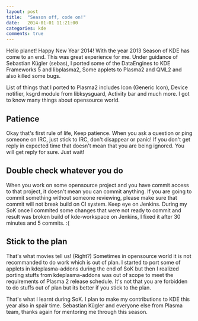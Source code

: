 ```yaml
---
layout: post
title:  "Season off, code on!"
date:   2014-01-01 11:21:00
categories: kde 
comments: true
---
```


Hello planet! Happy New Year 2014! With the year 2013 Season of KDE has come to an end. This was great experience for me. Under guidance of Sebastian Kügler (sebas), I ported some of the DataEngines to KDE Frameworks 5 and libplasma2, Some applets to Plasma2 and QML2 and also killed some bugs.

List of things that I ported to Plasma2 includes Icon (Generic Icon), Device notifier, ksgrd module from libksysguard, Activity bar and much more. I got to know many things about opensource world.

## Patience

Okay that's first rule of life, Keep patience. When you ask a question or ping someone on IRC, just stick to IRC, don't disappear or panic! If you don't get reply in expected time that doesn't mean that you are being ignored. You will get reply for sure. Just wait!

## Double check whatever you do

When you work on some opensource project and you have commit access to that project, it doesn't mean you can commit anything. If you are going to commit something without someone reviewing, please make sure that commit will not break build on CI system. Keep eye on Jenkins. During my SoK once I commited some changes that were not ready to commit and result was broken build of kde-workspace on Jenkins, I fixed it after 30 minutes and 5 commits. :(

## Stick to the plan

That's what movies tell us! (Right?) Sometimes in opensource world it is not recommanded to do work which is out of plan. I started to port some of applets in kdeplasma-addons during the end of SoK but then I realized porting stuffs from kdeplasma-addons was out of scope to meet the requirements of Plasma 2 release schedule. It's not that you are forbidden to do stuffs out of plan but its better if you stick to the plan.

That's what I learnt during SoK. I plan to make my contributions to KDE this year also in spair time. Sebastian Kügler and everyone else from Plasma team, thanks again for mentoring me through this season.
